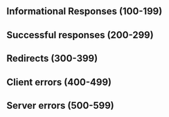 ## Informational Responses (100-199)

## Successful responses (200-299)

## Redirects (300-399)

## Client errors (400-499)

## Server errors (500-599)

